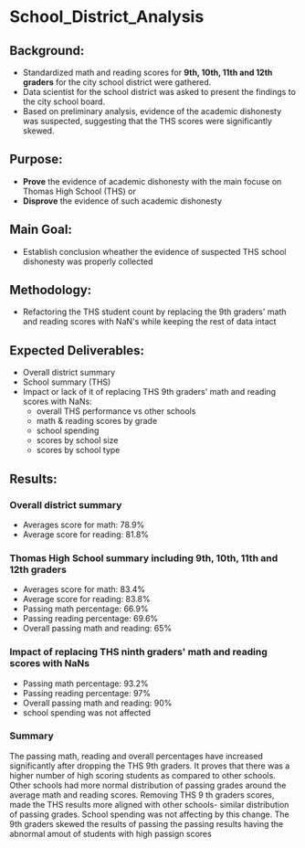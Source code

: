 # School_District_Analysis
## Background:
- Standardized math and reading scores for **9th, 10th, 11th and 12th graders** for the city school district were gathered.  
- Data scientist for the school district was asked to present the findings to the city school board. 
- Based on preliminary analysis, evidence of the academic dishonesty was suspected, suggesting that the THS scores were significantly skewed.

## Purpose:
- **Prove** the evidence of academic dishonesty with the main focuse on Thomas High School (THS) or
- **Disprove** the evidence of such academic dishonesty 

## Main Goal:
- Establish conclusion wheather the evidence of suspected THS school dishonesty was properly collected

## Methodology:
- Refactoring the THS student count by replacing the 9th graders' math and reading scores with NaN's while keeping the rest of data intact

## Expected Deliverables: 
- Overall district summary
- School summary (THS)
- Impact or lack of it of replacing THS 9th graders' math and reading scores with NaNs:
  - overall THS performance vs other schools
  - math & reading scores by grade
  - school spending
  - scores by school size
  - scores by school type
        
## Results:
### Overall district summary
- Averages score for math: 78.9%
- Average score for reading: 81.8%

### Thomas High School summary including 9th, 10th, 11th and 12th graders
- Averages score for math: 83.4%
- Average score for reading: 83.8%
- Passing math percentage: 66.9%
- Passing reading percentage: 69.6%
- Overall passing math and reading: 65%

### Impact of replacing THS ninth graders' math and reading scores with NaNs
- Passing math percentage: 93.2%
- Passing reading percentage: 97%
- Overall passing math and reading: 90%
- school spending was not affected

### Summary
The passing math, reading and overall percentages have increased significantly after dropping the THS 9th graders. It proves that there was a higher number of high scoring students as compared to other schools. Other schools had more normal distribution of passing grades around the average math and reading scores.  Removing THS 9 th graders scores, made the THS results more aligned with other schools- similar distribution of passing grades.
School spending was not affecting by this change.
The 9th graders skewed the results of passing the passing results having the abnormal amout of students with high passign scores



